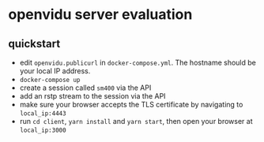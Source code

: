 # openvidu server evaluation

## quickstart

- edit `openvidu.publicurl` in `docker-compose.yml`. The hostname should be your local IP address.
- `docker-compose up`
- create a session called `sm400` via the API
- add an rstp stream to the session via the API
- make sure your browser accepts the TLS certificate by navigating to `local_ip:4443`
- run `cd client`, `yarn install` and `yarn start`, then open your browser at `local_ip:3000`
